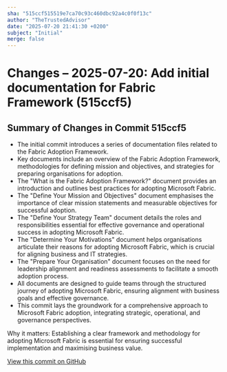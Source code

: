```yaml
---
sha: "515ccf515519e7ca70c93c460dbc92a4c0f0f13c"
author: "TheTrustedAdvisor"
date: "2025-07-20 21:41:30 +0200"
subject: "Initial"
merge: false
---
```


# Changes – 2025-07-20: Add initial documentation for Fabric Framework (515ccf5)

## Summary of Changes in Commit 515ccf5

- The initial commit introduces a series of documentation files related to the Fabric Adoption Framework.
- Key documents include an overview of the Fabric Adoption Framework, methodologies for defining mission and objectives, and strategies for preparing organisations for adoption.
- The "What is the Fabric Adoption Framework?" document provides an introduction and outlines best practices for adopting Microsoft Fabric.
- The "Define Your Mission and Objectives" document emphasises the importance of clear mission statements and measurable objectives for successful adoption.
- The "Define Your Strategy Team" document details the roles and responsibilities essential for effective governance and operational success in adopting Microsoft Fabric.
- The "Determine Your Motivations" document helps organisations articulate their reasons for adopting Microsoft Fabric, which is crucial for aligning business and IT strategies.
- The "Prepare Your Organisation" document focuses on the need for leadership alignment and readiness assessments to facilitate a smooth adoption process.
- All documents are designed to guide teams through the structured journey of adopting Microsoft Fabric, ensuring alignment with business goals and effective governance.
- This commit lays the groundwork for a comprehensive approach to Microsoft Fabric adoption, integrating strategic, operational, and governance perspectives.

Why it matters: Establishing a clear framework and methodology for adopting Microsoft Fabric is essential for ensuring successful implementation and maximising business value.

[View this commit on GitHub](https://github.com/TheTrustedAdvisor/FabricAdoptionFramework/commit/515ccf515519e7ca70c93c460dbc92a4c0f0f13c)

